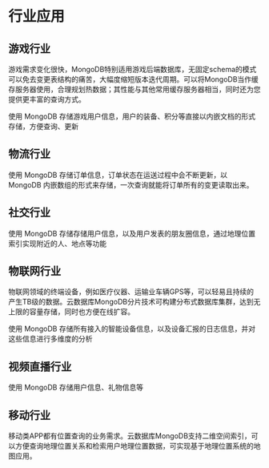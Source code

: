 # 行业应用

## 游戏行业

游戏需求变化很快，MongoDB特别适用游戏后端数据库，无固定schema的模式可以免去变更表结构的痛苦，大幅度缩短版本迭代周期。可以将MongoDB当作缓存服务器使用，合理规划热数据；其性能与其他常用缓存服务器相当，同时还为您提供更丰富的查询方式。

使用 MongoDB 存储游戏用户信息，用户的装备、积分等直接以内嵌文档的形式存储，方便查询、更新

## 物流行业

使用 MongoDB 存储订单信息，订单状态在运送过程中会不断更新，以 MongoDB
内嵌数组的形式来存储，一次查询就能将订单所有的变更读取出来。

## 社交行业

使用 MongoDB 存储存储用户信息，以及用户发表的朋友圈信息，通过地理位置索引实现附近的人、地点等功能

## 物联网行业

物联网领域的终端设备，例如医疗仪器、运输业车辆GPS等，可以轻易且持续的产生TB级的数据。云数据库MongoDB分片技术可构建分布式数据库集群，达到无上限的容量存储，同时也方便在线扩容。

使用 MongoDB 存储所有接入的智能设备信息，以及设备汇报的日志信息，并对这些信息进行多维度的分析

## 视频直播行业

使用 MongoDB 存储用户信息、礼物信息等

## 移动行业

移动类APP都有位置查询的业务需求。云数据库MongoDB支持二维空间索引，可以方便查询地理位置关系和检索用户地理位置数据，可实现基于地理位置系统的地图应用。

